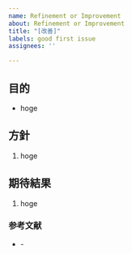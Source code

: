 ```yaml
---
name: Refinement or Improvement
about: Refinement or Improvement
title: "[改善]"
labels: good first issue
assignees: ''

---
```


## 目的
* hoge

## 方針
1.  hoge

## 期待結果
1. hoge


### 参考文献
* \-
